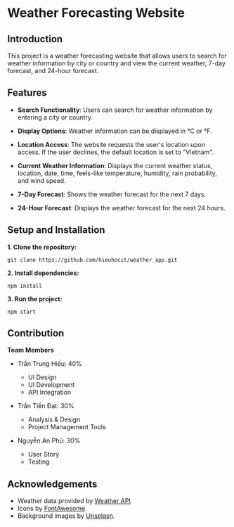 # Weather Forecasting Website


## Introduction
This project is a weather forecasting website that allows users to search for weather information by city or country and view the current weather, 7-day forecast, and 24-hour forecast.


## Features
- **Search Functionality**: Users can search for weather information by entering a city or country.

- **Display Options**: Weather information can be displayed in °C or °F.

- **Location Access**: The website requests the user's location upon access. If the user declines, the default location is set to "Vietnam".

- **Current Weather Information**: Displays the current weather status, location, date, time, feels-like temperature, humidity, rain probability, and wind speed.

- **7-Day Forecast**: Shows the weather forecast for the next 7 days.

- **24-Hour Forecast**: Displays the weather forecast for the next 24 hours.


## Setup and Installation
**1. Clone the repository:**

```
git clone https://github.com/hieuhocit/weather_app.git
```

**2. Install dependencies:**

```
npm install
```

**3. Run the project:**

```
npm start
```


## Contribution
**Team Members**
- Trần Trung Hiếu: 40%
  * UI Design
  * UI Development
  * API Integration
    
- Trần Tiến Đạt: 30%
  * Analysis & Design
  * Project Management Tools

- Nguyễn An Phú: 30%
  * User Story
  * Testing


## Acknowledgements
* Weather data provided by [Weather API](https://www.weatherapi.com/).
* Icons by [FontAwesome](https://fontawesome.com/).
* Background images by [ Unsplash](https://unsplash.com/).
